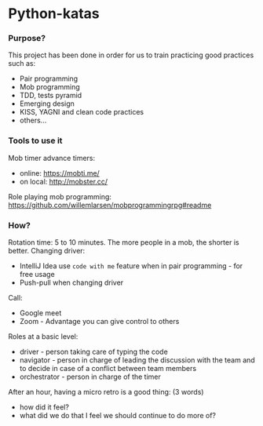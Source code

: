 # Python-katas

### Purpose?

This project has been done in order for us to train practicing good practices such as: 
- Pair programming 
- Mob programming
- TDD, tests pyramid
- Emerging design
- KISS, YAGNI and clean code practices
- others...

### Tools to use it

Mob timer advance timers: 
- online: https://mobti.me/
- on local: http://mobster.cc/

Role playing mob programming: https://github.com/willemlarsen/mobprogrammingrpg#readme

### How? 

Rotation time: 5 to 10 minutes. The more people in a mob, the shorter is better. 
Changing driver:
- IntelliJ Idea use `code with me` feature when in pair programming - for free usage
- Push-pull when changing driver

Call:
- Google meet
- Zoom - Advantage you can give control to others

Roles at a basic level:
- driver - person taking care of typing the code
- navigator - person in charge of leading the discussion with the team and to decide in case of a conflict between team members
- orchestrator - person in charge of the timer

After an hour, having a micro retro is a good thing: (3 words)
- how did it feel?
- what did we do that I feel we should continue to do more of?

